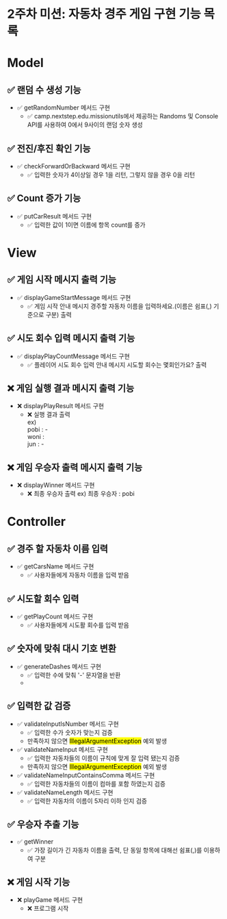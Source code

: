 # 2주차 미션: 자동차 경주 게임 구현 기능 목록

# Model

## ✅ 랜덤 수 생성 기능
- ✅ getRandomNumber 메서드 구현
  - ✅ camp.nextstep.edu.missionutils에서 제공하는 Randoms 및 Console API를 사용하여 0에서 9사이의 랜덤 숫자 생성

## ✅ 전진/후진 확인 기능
- ✅ checkForwardOrBackward 메서드 구현
  - ✅ 입력한 숫자가 4이상일 경우 1을 리턴, 그렇지 않을 경우 0을 리턴

## ✅ Count 증가 기능
- ✅ putCarResult 메서드 구현
  - ✅ 입력한 값이 1이면 이름에 항목 count를 증가

# View

## ✅ 게임 시작 메시지 출력 기능
- ✅ displayGameStartMessage  메서드 구현
  - ✅ 게임 시작 안내 메시지 <a>경주할 자동차 이름을 입력하세요.(이름은 쉼표(,) 기준으로 구분)</a> 출력

## ✅ 시도 회수 입력 메시지 출력 기능
- ✅ displayPlayCountMessage  메서드 구현
  - ✅ 플레이어 시도 회수 입력 안내 메시지 <a>시도할 회수는 몇회인가요?</a> 출력

## ❌ 게임 실행 결과 메시지 출력 기능
- ❌ displayPlayResult  메서드 구현
  - ❌ 실행 결과 출력 <br><a>ex)<br> pobi : - <br>woni :<br>jun : -</a>

## ❌ 게임 우승자 출력 메시지 출력 기능
- ❌ displayWinner  메서드 구현
  - ❌ 최종 우승자 출력 <a>ex) 최종 우승자 : pobi</a>

# Controller

## ✅ 경주 할 자동차 이름 입력
- ✅ getCarsName 메서드 구현
  - ✅ 사용자들에게 자동차 이름을 입력 받음

## ✅ 시도할 회수 입력
- ✅ getPlayCount 메서드 구현
  - ✅ 사용자들에게 시도활 회수를 입력 받음

## ✅ 숫자에 맞춰 대시 기호 변환
- ✅ generateDashes 메서드 구현
  - ✅ 입력한 수에 맞춰 '-' 문자열을 반환
  - 
## ✅ 입력한 값 검증
- ✅ validateInputIsNumber  메서드 구현
  - ✅ 입력한 수가 숫자가 맞는지 검증
  - 만족하지 않으면 <mark>IllegalArgumentException</mark> 예외 발생
- ✅ validateNameInput  메서드 구현
  - ✅ 입력한 자동차들의 이름이 규칙에 맞게 잘 입력 됐는지 검증
  - 만족하지 않으면 <mark>IllegalArgumentException</mark> 예외 발생
- ✅ validateNameInputContainsComma  메서드 구현
  - ✅ 입력한 자동차들의 이름이 컴마를 포함 하였는지 검증
- ✅ validateNameLength  메서드 구현
  - ✅ 입력한 자동차의 이름이 5자리 이하 인지 검증

## ✅ 우승자 추출 기능
- ✅ getWinner
  - ✅ 가장 길이가 긴 자동차 이름을 출력, 단 동일 항목에 대해선 쉼표(,)를 이용하여 구분

## ❌ 게임 시작 기능
- ❌ playGame 메서드 구현
  - ❌ 프로그램 시작
